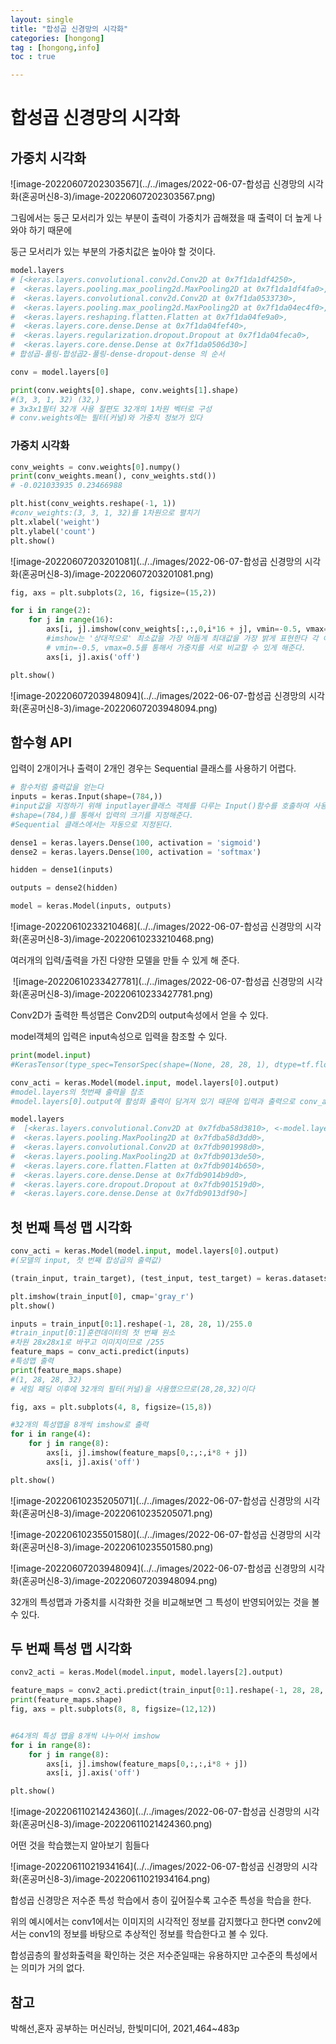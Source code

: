 ```yaml
---
layout: single
title: "합성곱 신경망의 시각화"
categories: [hongong]
tag : [hongong,info]
toc : true

---
```


# 합성곱 신경망의 시각화

## 가중치 시각화

![image-20220607202303567](../../images/2022-06-07-합성곱 신경망의 시각화(혼공머신8-3)/image-20220607202303567.png)

그림에서는 둥근 모서리가 있는 부분이 출력이 가중치가 곱해졌을 때 출력이 더 높게 나와야 하기 때문에

 둥근 모서리가 있는 부분의 가중치값은 높아야 할 것이다.

```python
model.layers
# [<keras.layers.convolutional.conv2d.Conv2D at 0x7f1da1df4250>,
#  <keras.layers.pooling.max_pooling2d.MaxPooling2D at 0x7f1da1df4fa0>,
#  <keras.layers.convolutional.conv2d.Conv2D at 0x7f1da0533730>,
#  <keras.layers.pooling.max_pooling2d.MaxPooling2D at 0x7f1da04ec4f0>,
#  <keras.layers.reshaping.flatten.Flatten at 0x7f1da04fe9a0>,
#  <keras.layers.core.dense.Dense at 0x7f1da04fef40>,
#  <keras.layers.regularization.dropout.Dropout at 0x7f1da04feca0>,
#  <keras.layers.core.dense.Dense at 0x7f1da0506d30>]
# 합성곱-풀링-합성곱2-풀링-dense-dropout-dense 의 순서

conv = model.layers[0]

print(conv.weights[0].shape, conv.weights[1].shape)
#(3, 3, 1, 32) (32,)
# 3x3x1필터 32개 사용 절편도 32개의 1차원 벡터로 구성
# conv.weights에는 필터(커널)와 가중치 정보가 있다


```



### 가중치 시각화

```python
conv_weights = conv.weights[0].numpy()
print(conv_weights.mean(), conv_weights.std())
# -0.021033935 0.23466988

plt.hist(conv_weights.reshape(-1, 1))
#conv_weights:(3, 3, 1, 32)를 1차원으로 펼치기 
plt.xlabel('weight')
plt.ylabel('count')
plt.show()
```

![image-20220607203201081](../../images/2022-06-07-합성곱 신경망의 시각화(혼공머신8-3)/image-20220607203201081.png)

```python
fig, axs = plt.subplots(2, 16, figsize=(15,2))

for i in range(2):
    for j in range(16):
        axs[i, j].imshow(conv_weights[:,:,0,i*16 + j], vmin=-0.5, vmax=0.5)
        #imshow는 '상대적으로' 최소값을 가장 어둡게 최대값을 가장 밝게 표현한다 각 이미지의 색이 같다고 해도 값이 같은 것은 아니다
        # vmin=-0.5, vmax=0.5를 통해서 가중치를 서로 비교할 수 있게 해준다.
        axs[i, j].axis('off')

plt.show()
```

![image-20220607203948094](../../images/2022-06-07-합성곱 신경망의 시각화(혼공머신8-3)/image-20220607203948094.png)



## 함수형 API

입력이 2개이거나 출력이 2개인 경우는 Sequential 클래스를 사용하기 어렵다.

```python
# 함수처럼 출력값을 얻는다
inputs = keras.Input(shape=(784,))
#input값을 지정하기 위해 inputlayer클래스 객체를 다루는 Input()함수를 호출하여 사용한다.
#shape=(784,)를 통해서 입력의 크기를 지정해준다.
#Sequential 클래스에서는 자동으로 지정된다.

dense1 = keras.layers.Dense(100, activation = 'sigmoid')
dense2 = keras.layers.Dense(100, activation = 'softmax')

hidden = dense1(inputs)

outputs = dense2(hidden)

model = keras.Model(inputs, outputs)
```

![image-20220610233210468](../../images/2022-06-07-합성곱 신경망의 시각화(혼공머신8-3)/image-20220610233210468.png)

여러개의 입력/출력을 가진 다양한 모델을 만들 수 있게 해 준다. 

​	![image-20220610233427781](../../images/2022-06-07-합성곱 신경망의 시각화(혼공머신8-3)/image-20220610233427781.png)

Conv2D가 출력한 특성맵은 Conv2D의 output속성에서 얻을 수 있다.

model객체의 입력은 input속성으로 입력을 참조할 수 있다.



```python
print(model.input)
#KerasTensor(type_spec=TensorSpec(shape=(None, 28, 28, 1), dtype=tf.float32, name='conv2d_input'), name='conv2d_input', #description="created by layer 'conv2d_input'")

conv_acti = keras.Model(model.input, model.layers[0].output)
#model.layers의 첫번째 출력을 참조
#model.layers[0].output에 활성화 출력이 담겨져 있기 때문에 입력과 출력으로 conv_acti라는 새로운 모델을 만들 수 있다.

model.layers
#  [<keras.layers.convolutional.Conv2D at 0x7fdba58d3810>, <-model.layers[0].output
#  <keras.layers.pooling.MaxPooling2D at 0x7fdba58d3dd0>,
#  <keras.layers.convolutional.Conv2D at 0x7fdb901998d0>,
#  <keras.layers.pooling.MaxPooling2D at 0x7fdb9013de50>,
#  <keras.layers.core.flatten.Flatten at 0x7fdb9014b650>,
#  <keras.layers.core.dense.Dense at 0x7fdb9014b9d0>,
#  <keras.layers.core.dropout.Dropout at 0x7fdb901519d0>,
#  <keras.layers.core.dense.Dense at 0x7fdb9013df90>]
```



## 첫 번째 특성 맵 시각화



```python
conv_acti = keras.Model(model.input, model.layers[0].output)
#(모델의 input, 첫 번째 합성곱의 출력값)

(train_input, train_target), (test_input, test_target) = keras.datasets.fashion_mnist.load_data()

plt.imshow(train_input[0], cmap='gray_r')
plt.show()

inputs = train_input[0:1].reshape(-1, 28, 28, 1)/255.0 
#train_input[0:1]훈련데이터의 첫 번째 원소
#차원 28x28x1로 바꾸고 이미지이므로 /255
feature_maps = conv_acti.predict(inputs)
#특성맵 출력
print(feature_maps.shape)
#(1, 28, 28, 32)
# 세임 패딩 이후에 32개의 필터(커널)을 사용했으므로(28,28,32)이다

fig, axs = plt.subplots(4, 8, figsize=(15,8))

#32개의 특성맵을 8개씩 imshow로 출력
for i in range(4):
    for j in range(8):
        axs[i, j].imshow(feature_maps[0,:,:,i*8 + j])
        axs[i, j].axis('off')

plt.show()
```

![image-20220610235205071](../../images/2022-06-07-합성곱 신경망의 시각화(혼공머신8-3)/image-20220610235205071.png)

![image-20220610235501580](../../images/2022-06-07-합성곱 신경망의 시각화(혼공머신8-3)/image-20220610235501580.png)



![image-20220607203948094](../../images/2022-06-07-합성곱 신경망의 시각화(혼공머신8-3)/image-20220607203948094.png)



32개의 특성맵과 가중치를 시각화한 것을 비교해보면 그 특성이 반영되어있는 것을 볼 수 있다.



## 두 번째 특성 맵 시각화

````python
conv2_acti = keras.Model(model.input, model.layers[2].output)

feature_maps = conv2_acti.predict(train_input[0:1].reshape(-1, 28, 28, 1)/255.0)
print(feature_maps.shape)
fig, axs = plt.subplots(8, 8, figsize=(12,12))


#64개의 특성 맵을 8개씩 나누어서 imshow
for i in range(8):
    for j in range(8):
        axs[i, j].imshow(feature_maps[0,:,:,i*8 + j])
        axs[i, j].axis('off')

plt.show()
````

![image-20220611021424360](../../images/2022-06-07-합성곱 신경망의 시각화(혼공머신8-3)/image-20220611021424360.png)

어떤 것을 학습했는지 알아보기 힘들다



![image-20220611021934164](../../images/2022-06-07-합성곱 신경망의 시각화(혼공머신8-3)/image-20220611021934164.png)

합성곱 신경망은 저수준 특성 학습에서 층이 깊어질수록 고수준 특성을 학습을 한다.

위의 예시에서는 conv1에서는 이미지의 시각적인 정보를 감지했다고 한다면 conv2에서는 conv1의 정보를 바탕으로 추상적인 정보를 학습한다고 볼 수 있다.

합성곱층의 활성화출력을 확인하는 것은 저수준일때는 유용하지만 고수준의 특성에서는 의미가 거의 없다.



## 참고

박해선,혼자 공부하는 머신러닝, 한빛미디어, 2021,464~483p
